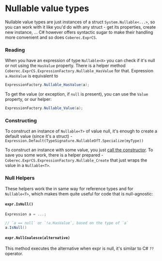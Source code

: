 # Nullable value types

Nullable value types are just instances of a struct `System.Nullable<...>`, so you can work with it like you'd do with any struct - get its properties, create new instance, ... C# however offers syntactic sugar to make their handling more convenient and so does `Coberec.ExprCS`.


### Reading

When you have an expression of type `Nullable<X>` you can check if it's null or not using the `HasValue` property. There is a helper method `Coberec.ExprCS.ExpressionFactory.Nullable_HasValue` for that. Expression `a.HasValue` is equivalent to

```csharp
ExpressionFactory.Nullable_HasValue(a);
```

To get the value (or exception, if `null` is present), you can use the `Value` property, or our helper:

```csharp
ExpressionFactory.Nullable_Value(a);
```

### Constructing

To construct an instance of `Nullable<T>` of value null, it's enough to create a default value (since it's a struct) - `Expression.Default(TypeSignature.NullableOfT.Specialize(myType))`

To construct an instance with some value, you just [call the constructor](constructor.md). To save you some work, there is a helper prepared - `Coberec.ExprCS.ExpressionFactory.Nullable_Create` that just wraps the value in a `Nullable<T>`.

### Null Helpers

These helpers work the in same way for reference types and for `Nullable<T>`, which makes them quite useful for code that is null-agnostic:

#### `expr.IsNull()`

```csharp
Expression a = ...;

// `a == null` or `!a.HasValue`, based on the type of `a`
a.IsNull()
```

#### `expr.NullCoalesce(alternative)`

This method executes the alternative when expr is null, it's similar to C# `??` operator.
